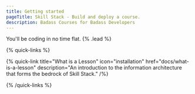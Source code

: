 ```yaml
---
title: Getting started
pageTitle: Skill Stack - Build and deploy a course.
description: Badass Courses for Badass Developers
---
```


You'll be coding in no time flat. {% .lead %}

{% quick-links %}

{% quick-link title="What is a Lesson" icon="installation" href="docs/what-is-a-lesson" description="An introduction to the information architecture that forms the bedrock of Skill Stack." /%}

{% /quick-links %}

